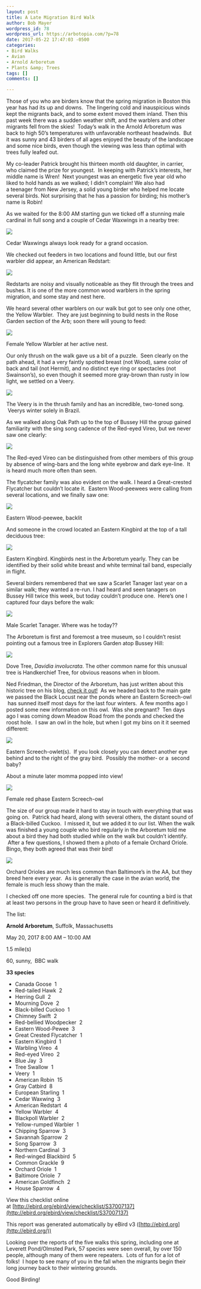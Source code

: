 ```yaml
---
layout: post
title: A Late Migration Bird Walk
author: Bob Mayer
wordpress_id: 78
wordpress_url: https://arbotopia.com/?p=78
date: 2017-05-22 17:47:03 -0500
categories:
- Bird Walks
- Avian
- Arnold Arboretum
- Plants &amp; Trees
tags: []
comments: []

---
```

Those of you who are birders know that the spring migration in Boston this year has had its up and downs.  The lingering cold and inauspicious winds kept the migrants back, and to some extent moved them inland. Then this past week there was a sudden weather shift, and the warblers and other migrants fell from the skies!  Today’s walk in the Arnold Arboretum was back to high 50’s temperatures with unfavorable northeast headwinds.  But it was sunny and 43 birders of all ages enjoyed the beauty of the landscape and some nice birds, even though the viewing was less than optimal with trees fully leafed out.

My co-leader Patrick brought his thirteen month old daughter, in carrier, who claimed the prize for youngest.  In keeping with Patrick’s interests, her middle name is Wren!  Next youngest was an energetic five year old who liked to hold hands as we walked; I didn’t complain! We also had a teenager from New Jersey, a solid young birder who helped me locate several birds. Not surprising that he has a passion for birding; his mother’s name is Robin!

As we waited for the 8:00 AM starting gun we ticked off a stunning male cardinal in full song and a couple of Cedar Waxwings in a nearby tree:

![](/images/2018/11/P1170768.jpg)

Cedar Waxwings always look ready for a grand occasion.

We checked out feeders in two locations and found little, but our first warbler did appear, an American Redstart:

![](/images/2018/11/P1160184.jpg)

Redstarts are noisy and visually noticeable as they flit through the trees and bushes. It is one of the more common wood warblers in the spring migration, and some stay and nest here.

We heard several other warblers on our walk but got to see only one other, the Yellow Warbler.  They are just beginning to build nests in the Rose Garden section of the Arb; soon there will young to feed:

![](/images/2018/11/P1060023.jpg)

Female Yellow Warbler at her active nest.

Our only thrush on the walk gave us a bit of a puzzle.  Seen clearly on the path ahead, it had a very faintly spotted breast (not Wood), same color of back and tail (not Hermit), and no distinct eye ring or spectacles (not Swainson’s), so even though it seemed more gray-brown than rusty in low light, we settled on a Veery.

![](/images/2018/11/P1120450.jpg)

The Veery is in the thrush family and has an incredible, two-toned song.  Veerys winter solely in Brazil.

As we walked along Oak Path up to the top of Bussey Hill the group gained familiarity with the sing song cadence of the Red-eyed Vireo, but we never saw one clearly:

![](/images/2018/11/P1010954.jpg)

The Red-eyed Vireo can be distinguished from other members of this group by absence of wing-bars and the long white eyebrow and dark eye-line.  It is heard much more often than seen.

The flycatcher family was also evident on the walk. I heard a Great-crested Flycatcher but couldn’t locate it.  Eastern Wood-peewees were calling from several locations, and we finally saw one:

![](/images/2018/11/P1090421.jpg)

Eastern Wood-peewee, backlit

And someone in the crowd located an Eastern Kingbird at the top of a tall deciduous tree:

![](/images/2018/11/P1240130.jpg)

Eastern Kingbird. Kingbirds nest in the Arboretum yearly. They can be identified by their solid white breast and white terminal tail band, especially in flight.

Several birders remembered that we saw a Scarlet Tanager last year on a similar walk; they wanted a re-run. I had heard and seen tanagers on Bussey Hill twice this week, but today couldn’t produce one.  Here’s one I captured four days before the walk:

![](/images/2018/11/P1160191.jpg)

Male Scarlet Tanager. Where was he today??

The Arboretum is first and foremost a tree museum, so I couldn’t resist pointing out a famous tree in Explorers Garden atop Bussey Hill:

![](/images/2018/11/P1160208.jpg)

Dove Tree, _Davidia involucrata_. The other common name for this unusual tree is Handkerchief Tree, for obvious reasons when in bloom.

Ned Friedman, the Director of the Arboretum, has just written about this historic tree on his blog, [check it out!](https://www.arboretum.harvard.edu/dove-tree-takes-wing-2/)  As we headed back to the main gate we passed the Black Locust near the ponds where an Eastern Screech-owl  has sunned itself most days for the last four winters.  A few months ago I posted some new information on this owl.  Was she pregnant?  Ten days ago I was coming down Meadow Road from the ponds and checked the roost hole.  I saw an owl in the hole, but when I got my bins on it it seemed different:

![](/images/2018/11/P1160121.jpg)

Eastern Screech-owlet(s).  If you look closely you can detect another eye behind and to the right of the gray bird.  Possibly the mother- or a  second baby?

About a minute later momma popped into view!

![](/images/2018/11/P1150529.jpg)

Female red phase Eastern Screech-owl

The size of our group made it hard to stay in touch with everything that was going on.  Patrick had heard, along with several others, the distant sound of a Black-billed Cuckoo.  I missed it, but we added it to our list. When the walk was finished a young couple who bird regularly in the Arboretum told me about a bird they had both studied while on the walk but couldn’t identify.  After a few questions, I showed them a photo of a female Orchard Oriole. Bingo, they both agreed that was their bird!

![](/images/2018/11/P1100264.jpg)

Orchard Orioles are much less common than Baltimore’s in the AA, but they breed here every year.  As is generally the case in the avian world, the female is much less showy than the male.

I checked off one more species.  The general rule for counting a bird is that at least two persons in the group have to have seen or heard it definitively.

The list:

**Arnold Arboretum**, Suffolk, Massachusetts

May 20, 2017 8:00 AM – 10:00 AM

1\.5 mile(s)

60, sunny,  BBC walk

**33 species**

* Canada Goose  1
* Red-tailed Hawk  2
* Herring Gull  2
* Mourning Dove  2
* Black-billed Cuckoo  1
* Chimney Swift  2
* Red-bellied Woodpecker  2
* Eastern Wood-Pewee  3
* Great Crested Flycatcher  1
* Eastern Kingbird  1
* Warbling Vireo  4
* Red-eyed Vireo  2
* Blue Jay  3
* Tree Swallow  1
* Veery  1
* American Robin  15
* Gray Catbird  8
* European Starling  1
* Cedar Waxwing  3
* American Redstart  4
* Yellow Warbler  4
* Blackpoll Warbler  2
* Yellow-rumped Warbler  1
* Chipping Sparrow  3
* Savannah Sparrow  2
* Song Sparrow  3
* Northern Cardinal  3
* Red-winged Blackbird  5
* Common Grackle  9
* Orchard Oriole  1
* Baltimore Oriole  7
* American Goldfinch  2
* House Sparrow  4

View this checklist online at [http://ebird.org/ebird/view/checklist/S37007137](http://ebird.org/ebird/view/checklist/S37007137)

This report was generated automatically by eBird v3 ([http://ebird.org](http://ebird.org/))

Looking over the reports of the five walks this spring, including one at Leverett Pond/Olmsted Park, 57 species were seen overall, by over 150 people, although many of them were repeaters.  Lots of fun for a lot of folks!  I hope to see many of you in the fall when the migrants begin their long journey back to their wintering grounds.

Good Birding!